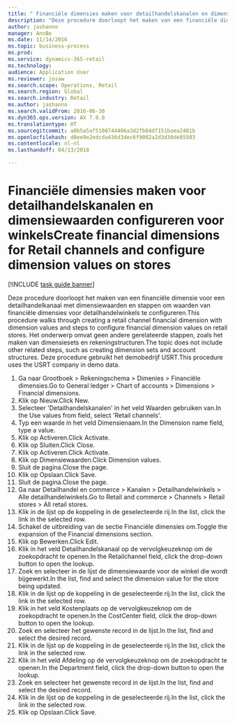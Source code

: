```yaml
--- 
title: " Financiële dimensies maken voor detailhandelskanalen en dimensiewaarden configureren voor winkels"
description: "Deze procedure doorloopt het maken van een financiële dimensie voor een detailhandelkanaal met dimensiewaarden en stappen om waarden van financiële dimensies voor detailhandelwinkels te configureren."
author: jashanno
manager: AnnBe
ms.date: 11/14/2016
ms.topic: business-process
ms.prod: 
ms.service: dynamics-365-retail
ms.technology: 
audience: Application User
ms.reviewer: josaw
ms.search.scope: Operations, Retail
ms.search.region: Global
ms.search.industry: Retail
ms.author: jashanno
ms.search.validFrom: 2016-06-30
ms.dyn365.ops.version: AX 7.0.0
ms.translationtype: HT
ms.sourcegitcommit: a8b5a5af5108744406a3d2fb84d7151baea2481b
ms.openlocfilehash: d0ee9e2edcda436d3dec6f9002a2d3d30de85503
ms.contentlocale: nl-nl
ms.lasthandoff: 04/13/2018

---
```

# <a name="create-financial-dimensions-for-retail-channels-and-configure-dimension-values-on-stores"></a><span data-ttu-id="4b4eb-103"> Financiële dimensies maken voor detailhandelskanalen en dimensiewaarden configureren voor winkels</span><span class="sxs-lookup"><span data-stu-id="4b4eb-103">Create financial dimensions for Retail channels and configure dimension values on stores</span></span>

[!INCLUDE [task guide banner](../includes/task-guide-banner.md)]

<span data-ttu-id="4b4eb-104">Deze procedure doorloopt het maken van een financiële dimensie voor een detailhandelkanaal met dimensiewaarden en stappen om waarden van financiële dimensies voor detailhandelwinkels te configureren.</span><span class="sxs-lookup"><span data-stu-id="4b4eb-104">This procedure walks through creating a retail channel financial dimension with dimension values and steps to configure financial dimension values on retail stores.</span></span> <span data-ttu-id="4b4eb-105">Het onderwerp omvat geen andere gerelateerde stappen, zoals het maken van dimensiesets en rekeningstructuren.</span><span class="sxs-lookup"><span data-stu-id="4b4eb-105">The topic does not include other related steps, such as creating dimension sets and account structures.</span></span> <span data-ttu-id="4b4eb-106">Deze procedure gebruikt het demobedrijf USRT.</span><span class="sxs-lookup"><span data-stu-id="4b4eb-106">This procedure uses the USRT company in demo data.</span></span>

1. <span data-ttu-id="4b4eb-107">Ga naar Grootboek > Rekeningschema > Dimenies > Financiële dimensies.</span><span class="sxs-lookup"><span data-stu-id="4b4eb-107">Go to General ledger > Chart of accounts > Dimensions > Financial dimensions.</span></span>
2. <span data-ttu-id="4b4eb-108">Klik op Nieuw.</span><span class="sxs-lookup"><span data-stu-id="4b4eb-108">Click New.</span></span>
3. <span data-ttu-id="4b4eb-109">Selecteer 'Detailhandelskanalen' in het veld Waarden gebruiken van.</span><span class="sxs-lookup"><span data-stu-id="4b4eb-109">In the Use values from field, select 'Retail channels'.</span></span>
4. <span data-ttu-id="4b4eb-110">Typ een waarde in het veld Dimensienaam.</span><span class="sxs-lookup"><span data-stu-id="4b4eb-110">In the Dimension name field, type a value.</span></span>
5. <span data-ttu-id="4b4eb-111">Klik op Activeren.</span><span class="sxs-lookup"><span data-stu-id="4b4eb-111">Click Activate.</span></span>
6. <span data-ttu-id="4b4eb-112">Klik op Sluiten.</span><span class="sxs-lookup"><span data-stu-id="4b4eb-112">Click Close.</span></span>
7. <span data-ttu-id="4b4eb-113">Klik op Activeren.</span><span class="sxs-lookup"><span data-stu-id="4b4eb-113">Click Activate.</span></span>
8. <span data-ttu-id="4b4eb-114">Klik op Dimensiewaarden.</span><span class="sxs-lookup"><span data-stu-id="4b4eb-114">Click Dimension values.</span></span>
9. <span data-ttu-id="4b4eb-115">Sluit de pagina.</span><span class="sxs-lookup"><span data-stu-id="4b4eb-115">Close the page.</span></span>
10. <span data-ttu-id="4b4eb-116">Klik op Opslaan.</span><span class="sxs-lookup"><span data-stu-id="4b4eb-116">Click Save.</span></span>
11. <span data-ttu-id="4b4eb-117">Sluit de pagina.</span><span class="sxs-lookup"><span data-stu-id="4b4eb-117">Close the page.</span></span>
12. <span data-ttu-id="4b4eb-118">Ga naar Detailhandel en commerce > Kanalen > Detailhandelwinkels > Alle detailhandelwinkels.</span><span class="sxs-lookup"><span data-stu-id="4b4eb-118">Go to Retail and commerce > Channels > Retail stores > All retail stores.</span></span>
13. <span data-ttu-id="4b4eb-119">Klik in de lijst op de koppeling in de geselecteerde rij.</span><span class="sxs-lookup"><span data-stu-id="4b4eb-119">In the list, click the link in the selected row.</span></span>
14. <span data-ttu-id="4b4eb-120">Schakel de uitbreiding van de sectie Financiële dimensies om.</span><span class="sxs-lookup"><span data-stu-id="4b4eb-120">Toggle the expansion of the Financial dimensions section.</span></span>
15. <span data-ttu-id="4b4eb-121">Klik op Bewerken.</span><span class="sxs-lookup"><span data-stu-id="4b4eb-121">Click Edit.</span></span>
16. <span data-ttu-id="4b4eb-122">Klik in het veld Detailhandelskanaal op de vervolgkeuzeknop om de zoekopdracht te openen.</span><span class="sxs-lookup"><span data-stu-id="4b4eb-122">In the Retailchannel field, click the drop-down button to open the lookup.</span></span>
17. <span data-ttu-id="4b4eb-123">Zoek en selecteer in de lijst de dimensiewaarde voor de winkel die wordt bijgewerkt.</span><span class="sxs-lookup"><span data-stu-id="4b4eb-123">In the list, find and select the dimension value for the store being updated.</span></span>
18. <span data-ttu-id="4b4eb-124">Klik in de lijst op de koppeling in de geselecteerde rij.</span><span class="sxs-lookup"><span data-stu-id="4b4eb-124">In the list, click the link in the selected row.</span></span>
19. <span data-ttu-id="4b4eb-125">Klik in het veld Kostenplaats op de vervolgkeuzeknop om de zoekopdracht te openen.</span><span class="sxs-lookup"><span data-stu-id="4b4eb-125">In the CostCenter field, click the drop-down button to open the lookup.</span></span>
20. <span data-ttu-id="4b4eb-126">Zoek en selecteer het gewenste record in de lijst.</span><span class="sxs-lookup"><span data-stu-id="4b4eb-126">In the list, find and select the desired record.</span></span>
21. <span data-ttu-id="4b4eb-127">Klik in de lijst op de koppeling in de geselecteerde rij.</span><span class="sxs-lookup"><span data-stu-id="4b4eb-127">In the list, click the link in the selected row.</span></span>
22. <span data-ttu-id="4b4eb-128">Klik in het veld Afdeling op de vervolgkeuzeknop om de zoekopdracht te openen.</span><span class="sxs-lookup"><span data-stu-id="4b4eb-128">In the Department field, click the drop-down button to open the lookup.</span></span>
23. <span data-ttu-id="4b4eb-129">Zoek en selecteer het gewenste record in de lijst.</span><span class="sxs-lookup"><span data-stu-id="4b4eb-129">In the list, find and select the desired record.</span></span>
24. <span data-ttu-id="4b4eb-130">Klik in de lijst op de koppeling in de geselecteerde rij.</span><span class="sxs-lookup"><span data-stu-id="4b4eb-130">In the list, click the link in the selected row.</span></span>
25. <span data-ttu-id="4b4eb-131">Klik op Opslaan.</span><span class="sxs-lookup"><span data-stu-id="4b4eb-131">Click Save.</span></span>


